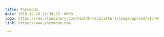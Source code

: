 ```yaml
---
title: Physmodo
date: 2018-12-10 13:39:29 -0600
logo: https://res.cloudinary.com/health-wildcatters/image/upload/v1544470783/Physmodo.jpg
link: https://www.physmodo.com

---
```

